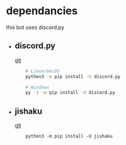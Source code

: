 # dependancies
this bot uses discord.py
* ## discord.py
  [git](https://github.com/Rapptz/discord.py)
  ```sh
      # Linux/macOS
      python3 -m pip install -U discord.py

      # Windows
      py -3 -m pip install -U discord.py
  ```
* ## jishaku
  [git](https://github.com/Gorialis/jishaku)
  ```
      python3 -m pip install -U jishaku
  ```
